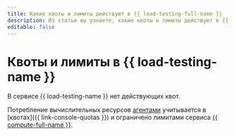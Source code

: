```yaml
---
title: Какие квоты и лимиты действуют в {{ load-testing-full-name }}
description: Из статьи вы узнаете, какие квоты и лимиты действуют в {{ load-testing-name }}.
editable: false
---
```


# Квоты и лимиты в {{ load-testing-name }}

В сервисе {{ load-testing-name }} нет действующих квот.

Потребление вычислительных ресурсов [агентами](agent.md) учитывается в [квотах]({{ link-console-quotas }}) и ограничено лимитами сервиса [{{ compute-full-name }}](../../compute/concepts/limits.md).